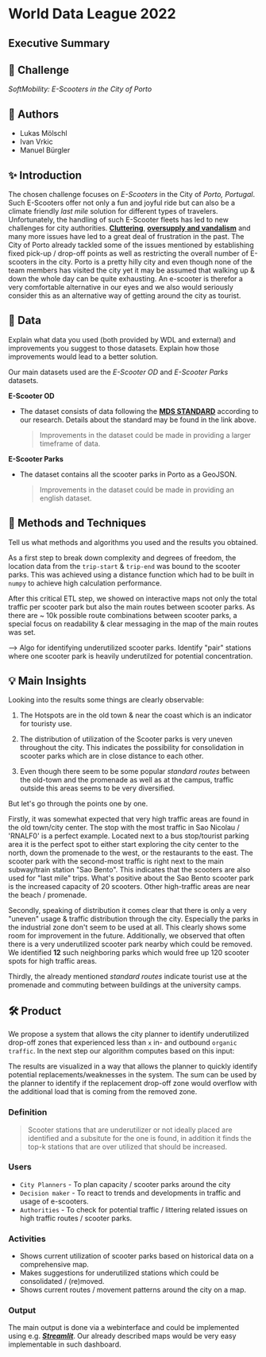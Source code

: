 # World Data League 2022

## Executive Summary

## 🎯 Challenge

_SoftMobility: E-Scooters in the City of Porto_

## 👥 Authors

- Lukas Mölschl
- Ivan Vrkic
- Manuel Bürgler

## ✨ Introduction

The chosen challenge focuses on _E-Scooters_ in the City of _Porto, Portugal_.
Such E-Scooters offer not only a fun and joyful ride but can also be a climate friendly _last mile_ solution for different types of travelers. Unfortunately, the handling of such E-Scooter fleets has led to new challenges for city authorities. [**Cluttering**](https://www.theage.com.au/national/victoria/e-scooters-cluttering-footpaths-challenging-vision-impaired-20211015-p590al.html), [**oversupply and vandalism**](https://edition.cnn.com/2019/08/30/tech/scooter-management/index.html) and many more issues have led to a great deal of frustration in the past.
The City of Porto already tackled some of the issues mentioned by establishing fixed pick-up / drop-off points as well as restricting the overall number of E-scooters in the city. Porto is a pretty hilly city and even though none of the team members has visited the city yet it may be assumed that walking up & down the whole day can be quite exhausting. An e-scooter is therefor a very comfortable alternative in our eyes and we also would seriously consider this as an alternative way of getting around the city as tourist.

## 🔢 Data

Explain what data you used (both provided by WDL and external) and improvements you suggest to those datasets. Explain how those improvements would lead to a better solution.

Our main datasets used are the _E-Scooter OD_ and _E-Scooter Parks_ datasets.

**E-Scooter OD**

- The dataset consists of data following the [**MDS STANDARD**](https://github.com/openmobilityfoundation/mobility-data-specification) according to our research. Details about the standard may be found in the link above.

  > Improvements in the dataset could be made in providing a larger timeframe of data.

**E-Scooter Parks**

- The dataset contains all the scooter parks in Porto as a GeoJSON.

  > Improvements in the dataset could be made in providing an english dataset.

## 🧮 Methods and Techniques

Tell us what methods and algorithms you used and the results you obtained.

As a first step to break down complexity and degrees of freedom, the location data from the `trip-start` & `trip-end` was bound to the scooter parks. This was achieved using a distance function which had to be built in `numpy` to achieve high calculation performance.

After this critical ETL step, we showed on interactive maps not only the total traffic per scooter park but also the main routes between scooter parks. As there are ~ 10k possible route combinations between scooter parks, a special focus on readability & clear messaging in the map of the main routes was set.

--> Algo for identifying underutilized scooter parks. Identify "pair" stations where one scooter park is heavily underutilzed for potential concentration.

## 💡 Main Insights

Looking into the results some things are clearly observable:

1.  The Hotspots are in the old town & near the coast which is an indicator for touristy use.

2.  The distribution of utilization of the Scooter parks is very uneven throughout the city. This indicates the possibility for consolidation in scooter parks which are in close distance to each other.

3.  Even though there seem to be some popular _standard routes_ between the old-town and the promenade as well as at the campus, traffic outside this areas seems to be very diversified.

But let's go through the points one by one.

Firstly, it was somewhat expected that very high traffic areas are found in the old town/city center. The stop with the most traffic in Sao Nicolau / 'RNALF0' is a perfect example. Located next to a bus stop/tourist parking area it is the perfect spot to either start exploring the city center to the north, down the promenade to the west, or the restaurants to the east.
The scooter park with the second-most traffic is right next to the main subway/train station "Sao Bento". This indicates that the scooters are also used for "last mile" trips. What's positive about the Sao Bento scooter park is the increased capacity of 20 scooters.
Other high-traffic areas are near the beach / promenade.

Secondly, speaking of distribution it comes clear that there is only a very "uneven" usage & traffic distribution through the city. Especially the parks in the industrial zone don't seem to be used at all. This clearly shows some room for improvement in the future. Additionally, we observed that often there is a very underutilized scooter park nearby which could be removed. We identified **12** such neighboring parks which would free up 120 scooter spots for high traffic areas.

Thirdly, the already mentioned _standard routes_ indicate tourist use at the promenade and commuting between buildings at the university camps.

## 🛠️ Product

We propose a system that allows the city planner to identify underutilized drop-off zones that experienced less than `x` in- and outbound `organic traffic`. In the next step our algorithm computes based on this input:

The results are visualized in a way that allows the planner to quickly identify potential replacements/weaknesses in the system. The sum can be used by the planner to identify if the replacement drop-off zone would overflow with the additional load that is coming from the removed zone.

### Definition

> Scooter stations that are underutilizer or not ideally placed are identified and a subsitute for the one is found, in addition it finds the top-k stations that are over utilized that should be increased.

### Users

- `City Planners` - To plan capacity / scooter parks around the city
- `Decision maker` - To react to trends and developments in traffic and usage of e-scooters.
- `Authorities` - To check for potential traffic / littering related issues on high traffic routes / scooter parks.

### Activities

- Shows current utilization of scooter parks based on historical data on a comprehensive map.
- Makes suggestions for underutilized stations which could be consolidated / (re)moved.
- Shows current routes / movement patterns around the city on a map.

### Output

The main output is done via a webinterface and could be implemented using e.g. [**_Streamlit_**](https://streamlit.io/). Our already described maps would be very easy implementable in such dashboard.

